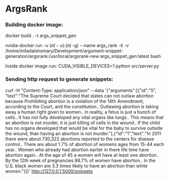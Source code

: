 # ArgsRank

### Building docker image:
docker build . -t args_snippet_gen

nvidia-docker run -u $(id -u):$(id -g) --name args_rank -it -v /home/miladalshomary/Development/argument-snippet-generation/argsrank:/usr/local/argsrank-new args_snippet_gen:latest bash

Inside docker image run: CUDA_VISIBLE_DEVICES=1 python src/server.py

### Sending http request to generate snippets:

curl -H "Content-Type: application/json" --data '{"arguments":[{"id":"5", "text":"The Supreme Court decided that states can not outlaw abortion because Prohibiting abortion is a violation of the 14th Amendment, according to the Court, and the constitution.. Outlawing abortion is taking away a human right given to women.. in reality, a fetus is just a bunch of cells.. It has not fully developed any vital organs like lungs.. This means that an abortion is not murder, it is just killing of cells in the wound.. If the child has no organs developed that would be vital for the baby to survive outside the wound, than having an abortion is not murder."},{"id":"1","text":"In 2011 there were about 730,322 abortions reported to the centers for disease control.. There are about 1.7% of abortion of womens ages from 15-44 each year.. Women who already had abortion earlier in there life time have abortion again.. At the age of 45 a women will have at least one abortion.. By the 12th week of pregnancies 88.7% of women have abortion.. In the U.S. black women are 3.3 times likely to have an abortion than white women."}]}' http://127.0.0.1:5000/snippets